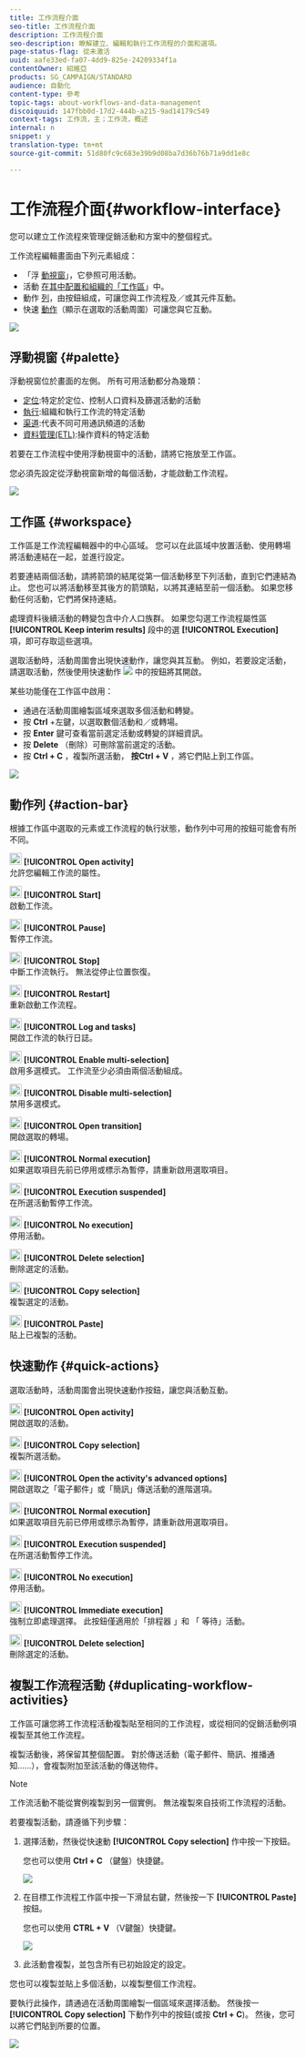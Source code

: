 ```yaml
---
title: 工作流程介面
seo-title: 工作流程介面
description: 工作流程介面
seo-description: 瞭解建立、編輯和執行工作流程的介面和選項。
page-status-flag: 從未激活
uuid: aafe33ed-fa07-4dd9-825e-24209334f1a
contentOwner: 紹維亞
products: SG_CAMPAIGN/STANDARD
audience: 自動化
content-type: 參考
topic-tags: about-workflows-and-data-management
discoiquuid: 147fbb0d-17d2-444b-a215-9ad14179c549
context-tags: 工作流，主；工作流，概述
internal: n
snippet: y
translation-type: tm+mt
source-git-commit: 51d80fc9c683e39b9d08ba7d36b76b71a9dd1e8c

---
```



# 工作流程介面{#workflow-interface}

您可以建立工作流程來管理促銷活動和方案中的整個程式。

工作流程編輯畫面由下列元素組成：

* 「浮 [動視窗](#palette)」，它參照可用活動。
* 活動 [在其中配置和組織的「工作區](#workspace)」中。
* 動作 [列](#action-bar)，由按鈕組成，可讓您與工作流程及／或其元件互動。
* 快速 [動作](#quick-actions)（顯示在選取的活動周圍）可讓您與它互動。

![](assets/wkf_overview.png)

## 浮動視窗 {#palette}

浮動視窗位於畫面的左側。 所有可用活動都分為幾類：

* [定位](../../automating/using/about-targeting-activities.md):特定於定位、控制人口資料及篩選活動的活動
* [執行](../../automating/using/about-execution-activities.md):組織和執行工作流的特定活動
* [渠道](../../automating/using/about-channel-activities.md):代表不同可用通訊頻道的活動
* [資料管理(ETL)](../../automating/using/about-data-management-activities.md):操作資料的特定活動

若要在工作流程中使用浮動視窗中的活動，請將它拖放至工作區。

您必須先設定從浮動視窗新增的每個活動，才能啟動工作流程。

![](assets/workflow_palette.png)

## 工作區 {#workspace}

工作區是工作流程編輯器中的中心區域。 您可以在此區域中放置活動、使用轉場將活動連結在一起，並進行設定。

若要連結兩個活動，請將箭頭的結尾從第一個活動移至下列活動，直到它們連結為止。 您也可以將活動移至其後方的箭頭點，以將其連結至前一個活動。 如果您移動任何活動，它們將保持連結。

處理資料後續活動的轉變包含中介人口族群。 如果您勾選工作流程屬性區 **[!UICONTROL Keep interim results]** 段中的選 **[!UICONTROL Execution]** 項，即可存取這些選項。

選取活動時，活動周圍會出現快速動作，讓您與其互動。 例如，若要設定活動，請選取活動，然後使用快速動作 ![](assets/edit_darkgrey-24px_table.png) 中的按鈕將其開啟。

某些功能僅在工作區中啟用：

* 通過在活動周圍繪製區域來選取多個活動和轉變。
* 按 **Ctrl** +左鍵，以選取數個活動和／或轉場。
* 按 **Enter** 鍵可查看當前選定活動或轉變的詳細資訊。
* 按 **Delete** （刪除）可刪除當前選定的活動。
* 按 **Ctrl + C** ，複製所選活動， **按Ctrl + V** ，將它們貼上到工作區。

![](assets/workflow_workspace.png)

## 動作列 {#action-bar}

根據工作區中選取的元素或工作流程的執行狀態，動作列中可用的按鈕可能會有所不同。

<img height="21px" src="assets/edit_darkgrey-24px.png" /> **[!UICONTROL Open activity]**<br/>允許您編輯工作流的屬性。

<img height="21px" src="assets/play_darkgrey-24px_table.png" /> **[!UICONTROL Start]**<br/>啟動工作流。

<img height="21px" src="assets/pause_darkgrey-24px_table.png" /> **[!UICONTROL Pause]**<br/>暫停工作流。

<img height="21px" src="assets/stop_darkgrey-24px_table.png" /> **[!UICONTROL Stop]**<br/>中斷工作流執行。 無法從停止位置恢復。

<img height="21px" src="assets/pauseplay_darkgrey-24px_table.png" /> **[!UICONTROL Restart]**<br/>重新啟動工作流程。

<img height="21px" src="assets/printpreview_darkgrey-24px_table.png" /> **[!UICONTROL Log and tasks]**<br/>開啟工作流的執行日誌。

<img height="21px" src="assets/checkcircle_darkgrey-24px_table.png" /> **[!UICONTROL Enable multi-selection]**<br/>啟用多選模式。 工作流至少必須由兩個活動組成。

<img height="21px" src="assets/closecircle_darkgrey-24px_table.png" /> **[!UICONTROL Disable multi-selection]**<br/>禁用多選模式。<br />

<img height="21px" src="assets/targeted.png" /> **[!UICONTROL Open transition]**<br/>開啟選取的轉場。<br />

<img height="21px" src="assets/check_darkgrey-24px_table.png" />  **[!UICONTROL Normal execution]**<br/>如果選取項目先前已停用或標示為暫停，請重新啟用選取項目。<br />

<img height="21px" src="assets/check_pause_darkgrey-24px_table.png" /> **[!UICONTROL Execution suspended]**<br/>在所選活動暫停工作流。<br />

<img height="21px" src="assets/checkdisable.png" /> **[!UICONTROL No execution]**<br/>停用活動。<br />

<img height="21px" src="assets/delete_darkgrey-24px_table.png" /> **[!UICONTROL Delete selection]**<br/>刪除選定的活動。<br />

<img height="21px" src="assets/copy_24px.png" /> **[!UICONTROL Copy selection]**<br/>複製選定的活動。

<img height="21px" src="assets/paste_24px.png" /> **[!UICONTROL Paste]**<br/>貼上已複製的活動。

## 快速動作 {#quick-actions}

選取活動時，活動周圍會出現快速動作按鈕，讓您與活動互動。

<img height="21px" src="assets/edit_darkgrey-24px.png" /> **[!UICONTROL Open activity]**<br/>開啟選取的活動。

<img height="21px" src="assets/copy_24px.png" /> **[!UICONTROL Copy selection]**<br/>複製所選活動。

<img height="21px" src="assets/wkf_dlv_act_params_icon.png" /> **[!UICONTROL Open the activity's advanced options]**<br/>開啟選取之「電子郵件」或「簡訊」傳送活動的進階選項。

<img height="21px" src="assets/check_darkgrey-24px_table.png" /> **[!UICONTROL Normal execution]**<br/>如果選取項目先前已停用或標示為暫停，請重新啟用選取項目。

<img height="21px" src="assets/check_pause_darkgrey-24px_table.png" /> **[!UICONTROL Execution suspended]**<br/>在所選活動暫停工作流。

<img height="21px" src="assets/checkdisable.png" /> **[!UICONTROL No execution]**<br/>停用活動。

<img height="21px" src="assets/pending_darkgrey-24px_table.png" /> **[!UICONTROL Immediate execution]**<br/>強制立即處理選擇。 此按鈕僅適用於「排程器 <span class="uicontrol">」和</span> 「 <span class="uicontrol"></span> 等待」活動。

<img height="21px" src="assets/delete_darkgrey-24px_table.png" /> **[!UICONTROL Delete selection]**<br/>刪除選定的活動。

## 複製工作流程活動 {#duplicating-workflow-activities}

工作區可讓您將工作流程活動複製貼至相同的工作流程，或從相同的促銷活動例項複製至其他工作流程。

複製活動後，將保留其整個配置。 對於傳送活動（電子郵件、簡訊、推播通知……），會複製附加至該活動的傳送物件。

>[!NOTE]
>
>工作流活動不能從實例複製到另一個實例。 無法複製來自技術工作流程的活動。

若要複製活動，請遵循下列步驟：

1. 選擇活動，然後從快速動 **[!UICONTROL Copy selection]** 作中按一下按鈕。

   您也可以使用 **Ctrl + C** （鍵盤）快捷鍵。

   ![](assets/wkf_copypaste1.png)

1. 在目標工作流程工作區中按一下滑鼠右鍵，然後按一下 **[!UICONTROL Paste]** 按鈕。

   您也可以使用 **CTRL + V** （V鍵盤）快捷鍵。

   ![](assets/wkf_copypaste2.png)

1. 此活動會複製，並包含所有已初始設定的設定。

您也可以複製並貼上多個活動，以複製整個工作流程。

要執行此操作，請通過在活動周圍繪製一個區域來選擇活動。 然後按一 **[!UICONTROL Copy selection]** 下動作列中的按鈕(或按 **Ctrl + C**)。 然後，您可以將它們貼到所要的位置。

![](assets/wkf_copypaste3.png)


